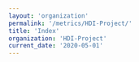```yaml
---
layout: 'organization'
permalink: '/metrics/HDI-Project/'
title: 'Index'
organization: 'HDI-Project'
current_date: '2020-05-01'
---
```

